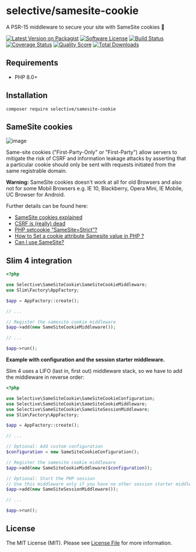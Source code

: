 # selective/samesite-cookie

A PSR-15 middleware to secure your site with SameSite cookies :cookie:

[![Latest Version on Packagist](https://img.shields.io/github/release/selective-php/samesite-cookie.svg)](https://packagist.org/packages/selective/samesite-cookie)
[![Software License](https://img.shields.io/badge/license-MIT-brightgreen.svg)](LICENSE)
[![Build Status](https://github.com/selective-php/samesite-cookie/workflows/build/badge.svg)](https://github.com/selective-php/samesite-cookie/actions)
[![Coverage Status](https://img.shields.io/scrutinizer/coverage/g/selective-php/samesite-cookie.svg)](https://scrutinizer-ci.com/g/selective-php/samesite-cookie/code-structure)
[![Quality Score](https://img.shields.io/scrutinizer/quality/g/selective-php/samesite-cookie.svg)](https://scrutinizer-ci.com/g/selective-php/samesite-cookie/?branch=master)
[![Total Downloads](https://img.shields.io/packagist/dt/selective/samesite-cookie.svg)](https://packagist.org/packages/selective/samesite-cookie/stats)


## Requirements

* PHP 8.0+

## Installation

```
composer require selective/samesite-cookie
```

## SameSite cookies

![image](https://user-images.githubusercontent.com/781074/64995066-95404c80-d8da-11e9-975f-bdbbf55bd311.png)

Same-site cookies ("First-Party-Only" or "First-Party") allow servers to mitigate
the risk of CSRF and information leakage attacks by asserting that a particular
cookie should only be sent with requests initiated from the same registrable domain.

**Warning:** SameSite cookies doesn't work at all for old Browsers and
also not for some Mobil Browsers e.g. IE 10, Blackberry, Opera Mini,
IE Mobile, UC Browser for Android.

Further details can be found here:

* [SameSite cookies explained](https://web.dev/samesite-cookies-explained)
* [CSRF is (really) dead](https://scotthelme.co.uk/csrf-is-really-dead/)
* [PHP setcookie “SameSite=Strict”?](https://stackoverflow.com/questions/39750906/php-setcookie-samesite-strict)
* [How to Set a cookie attribute Samesite value in PHP ?](https://www.tutorialshore.com/how-to-set-a-cookie-attribute-samesite-value-in-php/)
* [Can I use SameSite?](https://caniuse.com/#feat=same-site-cookie-attribute)

## Slim 4 integration

```php
<?php

use Selective\SameSiteCookie\SameSiteCookieMiddleware;
use Slim\Factory\AppFactory;

$app = AppFactory::create();

// ...

// Register the samesite cookie middleware
$app->add(new SameSiteCookieMiddleware());

// ...

$app->run();
```

**Example with configuration and the session starter middleware.**

Slim 4 uses a LIFO (last in, first out) middleware stack,
so we have to add the middleware in reverse order:

```php
<?php

use Selective\SameSiteCookie\SameSiteCookieConfiguration;
use Selective\SameSiteCookie\SameSiteCookieMiddleware;
use Selective\SameSiteCookie\SameSiteSessionMiddleware;
use Slim\Factory\AppFactory;

$app = AppFactory::create();

// ...

// Optional: Add custom configuration
$configuration = new SameSiteCookieConfiguration();

// Register the samesite cookie middleware
$app->add(new SameSiteCookieMiddleware($configuration));

// Optional: Start the PHP session
// Use this middleware only if you have no other session starter middleware
$app->add(new SameSiteSessionMiddleware());

// ...

$app->run();
```

## License

The MIT License (MIT). Please see [License File](LICENSE) for more information.
